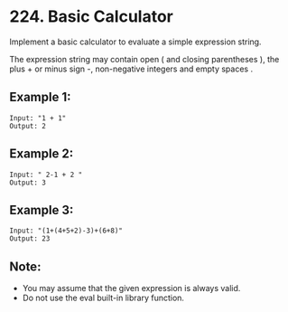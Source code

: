 # 224. Basic Calculator

Implement a basic calculator to evaluate a simple expression string.

The expression string may contain open ( and closing parentheses ), the plus + or minus sign -, non-negative integers and empty spaces .

## Example 1:

```
Input: "1 + 1"
Output: 2
```

## Example 2:

```
Input: " 2-1 + 2 "
Output: 3
```

## Example 3:

```
Input: "(1+(4+5+2)-3)+(6+8)"
Output: 23
```

## Note:

* You may assume that the given expression is always valid.
* Do not use the eval built-in library function.
